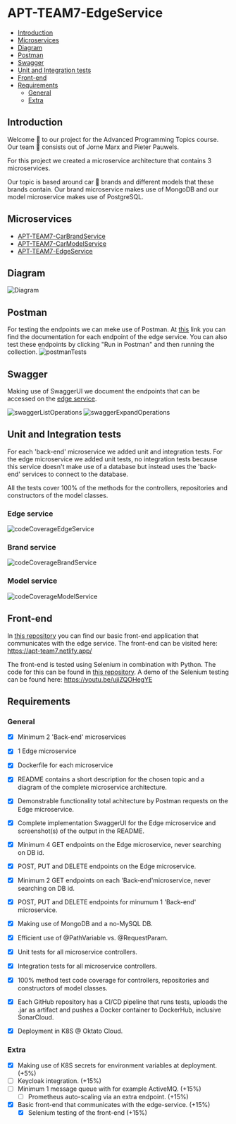 # APT-TEAM7-EdgeService

- [Introduction](#introduction)
- [Microservices](#microservices)
- [Diagram](#diagram)
- [Postman](#postman)
- [Swagger](#swagger)
- [Unit and Integration tests](#unit-and-integration-tests)
- [Front-end](#front-end)
- [Requirements](#requirements)
  - [General](#general)
  - [Extra](#extra)

## Introduction
Welcome :wave: to our project for the Advanced Programming Topics course. Our team :busts_in_silhouette: consists out of Jorne Marx and Pieter Pauwels.

For this project we created a microservice architecture that contains 3 microservices. 

Our topic is based around car :car: brands and different models that these brands contain. Our brand microservice makes use of MongoDB and our model microservice makes use of PostgreSQL.

## Microservices
- [APT-TEAM7-CarBrandService](https://github.com/PauwelsPieter/APT-TEAM7-CarBrandService)
- [APT-TEAM7-CarModelService](https://github.com/PauwelsPieter/APT-TEAM7-CarModelService)
- [APT-TEAM7-EdgeService](https://github.com/PauwelsPieter/APT-TEAM7-EdgeService)

## Diagram
![Diagram](https://user-images.githubusercontent.com/57799581/148376462-2f5f01a8-f96f-4bac-a5c8-0f545a1e88e3.png)

## Postman
For testing the endpoints we can meke use of Postman. At [this](https://documenter.getpostman.com/view/18957198/UVRHiPPz) link you can find the documentation for each endpoint of the edge service. You can also test these endpoints by clicking "Run in Postman" and then running the collection.
![postmanTests](https://user-images.githubusercontent.com/57799581/147872942-e54c77a4-ae2b-4570-84ca-a946e91a3f70.png)


## Swagger
Making use of SwaggerUI we document the endpoints that can be accessed on the [edge service](https://edge-service-server-pauwelspieter.cloud.okteto.net/swagger-ui.html).

![swaggerListOperations](https://user-images.githubusercontent.com/57799581/147970788-08aa47d5-d084-48f6-9f06-d23b61cc1992.PNG)
![swaggerExpandOperations](https://user-images.githubusercontent.com/57799581/147971126-ce6680eb-970a-426c-aca3-e9a963153180.png)

## Unit and Integration tests
For each 'back-end' microservice we added unit and integration tests. For the edge microservice we added unit tests, no integration tests because this service doesn't make use of a database but instead uses the 'back-end' services to connect to the database.

All the tests cover 100% of the methods for the controllers, repositories and constructors of the model classes.
### Edge service
![codeCoverageEdgeService](https://user-images.githubusercontent.com/57799581/147972376-39718300-2098-49a5-b20a-10bbad06fd07.PNG)

### Brand service
![codeCoverageBrandService](https://user-images.githubusercontent.com/57799581/147872448-1f8f088d-c7de-4206-b28f-d441f302166e.PNG)

### Model service
![codeCoverageModelService](https://user-images.githubusercontent.com/57799581/147972901-0f4f5576-3595-4134-8ea3-ea9c5b1157a8.PNG)

## Front-end
In [this repository](https://github.com/PauwelsPieter/APT-TEAM7-FrontEnd) you can find our basic front-end application that communicates with the edge service.
The front-end can be visited here: https://apt-team7.netlify.app/

The front-end is tested using Selenium in combination with Python. The code for this can be found in [this repository](https://github.com/PauwelsPieter/APT-TEAM7-FrontEndSeleniumTesting).
A demo of the Selenium testing can be found here: https://youtu.be/ujiZQOHegYE

## Requirements
### General
- [x] Minimum 2 'Back-end' microservices
- [x] 1 Edge microservice
- [x] Dockerfile for each microservice
- [x] README contains a short description for the chosen topic and a diagram of the complete microservice architecture.
- [x] Demonstrable functionality total achitecture by Postman requests on the Edge microservice.
- [x] Complete implementation SwaggerUI for the Edge microservice and screenshot(s) of the output in the README.

- [x] Minimum 4 GET endpoints on the Edge microservice, never searching on DB id.
- [x] POST, PUT and DELETE endpoints on the Edge microservice.
- [x] Minimum 2 GET endpoints on each 'Back-end'microservice, never searching on DB id.
- [x] POST, PUT and DELETE endpoints for minumum 1 'Back-end' microservice.
- [x] Making use of MongoDB and a no-MySQL DB.
- [x] Efficient use of @PathVariable vs. @RequestParam.

- [x] Unit tests for all microservice controllers.
- [x] Integration tests for all microservice controllers.
- [x] 100% method test code coverage for controllers, repositories and constructors of model classes.

- [x] Each GitHub repository has a CI/CD pipeline that runs tests, uploads the .jar as artifact and pushes a Docker container to DockerHub, inclusive SonarCloud.
- [x] Deployment in K8S @ Oktato Cloud.
### Extra
- [x] Making use of K8S secrets for environment variables at deployment. (+5%)
- [ ] Keycloak integration. (+15%)
- [ ] Minimum 1 message queue with for example ActiveMQ. (+15%)
  - [ ] Prometheus auto-scaling via an extra endpoint. (+15%) 
- [x] Basic front-end that communicates with the edge-service. (+15%)
  - [x] Selenium testing of the front-end (+15%)

